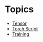 # Topics

- [Tensor](Tensor.ipynb)
- [Torch Script](TorchScript.ipynb)
- [Training](Training.ipynb)
